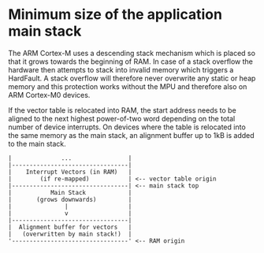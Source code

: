 # Minimum size of the application main stack

The ARM Cortex-M uses a descending stack mechanism which is placed so that it
grows towards the beginning of RAM. In case of a stack overflow the hardware
then attempts to stack into invalid memory which triggers a HardFault. A stack
overflow will therefore never overwrite any static or heap memory and this
protection works without the MPU and therefore also on ARM Cortex-M0 devices.

If the vector table is relocated into RAM, the start address needs to be aligned
to the next highest power-of-two word depending on the total number of device
interrupts. On devices where the table is relocated into the same memory as the
main stack, an alignment buffer up to 1kB is added to the main stack.

```
|              ...                |
|---------------------------------|
|    Interrupt Vectors (in RAM)   |
|        (if re-mapped)           | <-- vector table origin
|---------------------------------| <-- main stack top
|           Main Stack            |
|       (grows downwards)         |
|               |                 |
|               v                 |
|---------------------------------|
|  Alignment buffer for vectors   |
|   (overwritten by main stack!)  |
'---------------------------------' <-- RAM origin
```

